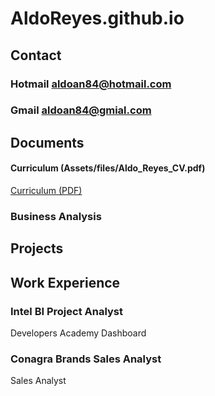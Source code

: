 # AldoReyes.github.io

## Contact
### Hotmail aldoan84@hotmail.com
### Gmail aldoan84@gmial.com

## Documents
#### Curriculum   (Assets/files/Aldo_Reyes_CV.pdf)
 [Curriculum (PDF)](/Assets/files/Aldo_Reyes_CV.pdf)

### Business Analysis
## Projects



## Work Experience

### Intel BI Project Analyst
Developers Academy Dashboard

### Conagra Brands Sales Analyst
Sales Analyst
